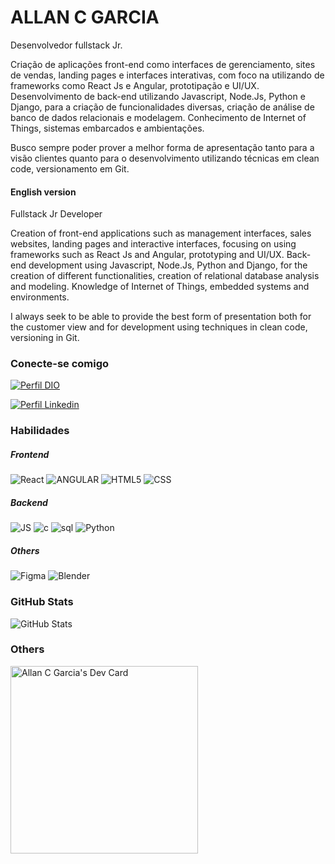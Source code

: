 # ALLAN C GARCIA

Desenvolvedor fullstack Jr.

Criação de aplicações front-end como interfaces de gerenciamento, sites de vendas, landing pages e interfaces interativas, com foco na utilizando de frameworks como React Js e Angular, prototipação e UI/UX.
Desenvolvimento de back-end utilizando Javascript, Node.Js, Python e Django, para a criação de funcionalidades diversas, criação de análise de banco de dados relacionais e modelagem.
Conhecimento de Internet of Things, sistemas embarcados e ambientações.

Busco sempre poder prover a melhor forma de apresentação tanto para a visão clientes quanto para o desenvolvimento utilizando técnicas em clean code, versionamento em Git.


#### English version

Fullstack Jr Developer

Creation of front-end applications such as management interfaces, sales websites, landing pages and interactive interfaces, focusing on using frameworks such as React Js and Angular, prototyping and UI/UX.
Back-end development using Javascript, Node.Js, Python and Django, for the creation of different functionalities, creation of relational database analysis and modeling.
Knowledge of Internet of Things, embedded systems and environments.

I always seek to be able to provide the best form of presentation both for the customer view and for development using techniques in clean code, versioning in Git.


### Conecte-se comigo
[![Perfil DIO](https://img.shields.io/badge/-Meu%20Perfil%20na%20DIO-30A3DC?style=for-the-badge)](https://www.dio.me/users/Iceluck)

[![Perfil Linkedin](https://img.shields.io/badge/-Meu%20LinkedIn-30A3DC?style=for-the-badge)](https://www.linkedin.com/in/allancgarcia/)


### Habilidades

##### Frontend
![React](https://img.shields.io/badge/react-000?style=for-the-badge&logo=react)
![ANGULAR](https://img.shields.io/badge/ANGULAR-000?style=for-the-badge&logo=angular)
![HTML5](https://img.shields.io/badge/HTML5-000?style=for-the-badge&logo=html5)
![CSS](https://img.shields.io/badge/css-000?style=for-the-badge&logo=CSS3)

##### Backend
![JS](https://img.shields.io/badge/JAVASCRIPT-000?style=for-the-badge&logo=Javascript&)
![c](https://img.shields.io/badge/C-000?style=for-the-badge&logo=c&)
![sql](https://img.shields.io/badge/SQLITE-000?style=for-the-badge&logo=Sqlite&)
![Python](https://img.shields.io/badge/PYTHON-000?style=for-the-badge&logo=Python&)

##### Others
![Figma](https://img.shields.io/badge/FIGMA-000?style=for-the-badge&logo=Figma&)
![Blender](https://img.shields.io/badge/BLENDER-000?style=for-the-badge&logo=Blender&)


### GitHub Stats
![GitHub Stats](https://github-readme-stats.vercel.app/api?username=iceluckbr&theme=transparent&bg_color=000&border_color=30A3DC&show_icons=true&icon_color=30A3DC&title_color=E94D5F&text_color=FFF&hide_title=true)


### Others 
<a href="https://app.daily.dev/iceluckbr"><img src="https://api.daily.dev/devcards/8e5f6cea0ce54cbd829cf3161d0124cb.png?r=tpi" width="300" alt="Allan C  Garcia's Dev Card"/></a>
<!--
**ICELUCKBR/ICELUCKBR** is a ✨ _special_ ✨ repository because its `README.md` (this file) appears on your GitHub profile.

Here are some ideas to get you started:

- 🔭 I’m currently working on ...
- 🌱 I’m currently learning ...
- 👯 I’m looking to collaborate on ...
- 🤔 I’m looking for help with ...
- 💬 Ask me about ...
- 📫 How to reach me: ...
- 😄 Pronouns: ...
- ⚡ Fun fact: ...
-->




